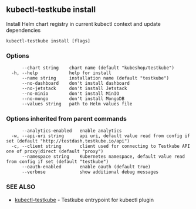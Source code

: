 ## kubectl-testkube install

Install Helm chart registry in current kubectl context and update dependencies

```
kubectl-testkube install [flags]
```

### Options

```
      --chart string    chart name (default "kubeshop/testkube")
  -h, --help            help for install
      --name string     installation name (default "testkube")
      --no-dashboard    don't install dashboard
      --no-jetstack     don't install Jetstack
      --no-minio        don't install MinIO
      --no-mongo        don't install MongoDB
      --values string   path to Helm values file
```

### Options inherited from parent commands

```
      --analytics-enabled   enable analytics
  -w, --api-uri string      api uri, default value read from config if set (default "http://testdash.testkube.io/api")
  -c, --client string       client used for connecting to Testkube API one of proxy|direct (default "proxy")
      --namespace string    Kubernetes namespace, default value read from config if set (default "testkube")
      --oauth-enabled       enable oauth (default true)
      --verbose             show additional debug messages
```

### SEE ALSO

* [kubectl-testkube](kubectl-testkube.md)	 - Testkube entrypoint for kubectl plugin

